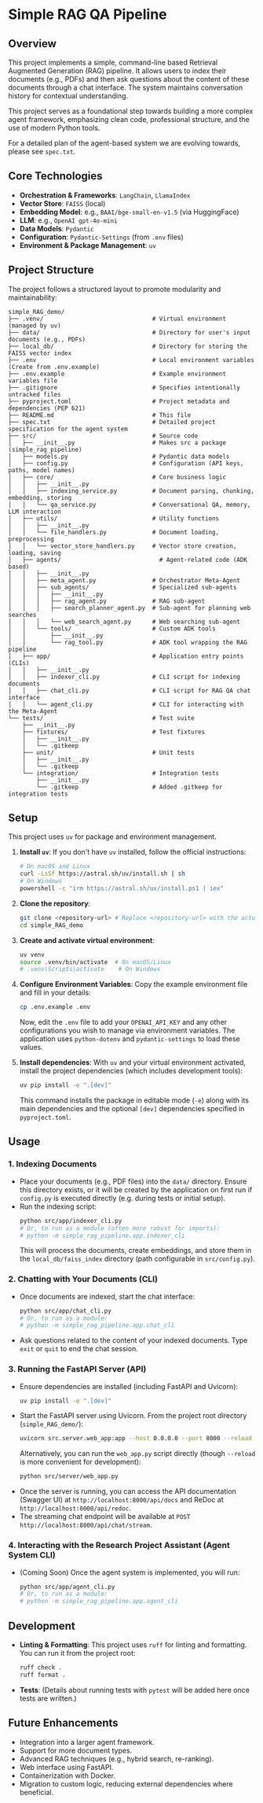 # Simple RAG QA Pipeline

## Overview

This project implements a simple, command-line based Retrieval Augmented Generation (RAG) pipeline. It allows users to index their documents (e.g., PDFs) and then ask questions about the content of these documents through a chat interface. The system maintains conversation history for contextual understanding.

This project serves as a foundational step towards building a more complex agent framework, emphasizing clean code, professional structure, and the use of modern Python tools.

For a detailed plan of the agent-based system we are evolving towards, please see `spec.txt`.

## Core Technologies

*   **Orchestration & Frameworks**: `LangChain`, `LlamaIndex`
*   **Vector Store**: `FAISS` (local)
*   **Embedding Model**: e.g., `BAAI/bge-small-en-v1.5` (via HuggingFace)
*   **LLM**: e.g., `OpenAI gpt-4o-mini`
*   **Data Models**: `Pydantic`
*   **Configuration**: `Pydantic-Settings` (from `.env` files)
*   **Environment & Package Management**: `uv`

## Project Structure

The project follows a structured layout to promote modularity and maintainability:

```
simple_RAG_demo/
├── .venv/                               # Virtual environment (managed by uv)
├── data/                                # Directory for user's input documents (e.g., PDFs)
├── local_db/                            # Directory for storing the FAISS vector index
├── .env                                 # Local environment variables (Create from .env.example)
├── .env.example                         # Example environment variables file
├── .gitignore                           # Specifies intentionally untracked files
├── pyproject.toml                       # Project metadata and dependencies (PEP 621)
├── README.md                            # This file
├── spec.txt                             # Detailed project specification for the agent system
├── src/                                 # Source code
│   ├── __init__.py                      # Makes src a package (simple_rag_pipeline)
│   ├── models.py                        # Pydantic data models
│   ├── config.py                        # Configuration (API keys, paths, model names)
│   ├── core/                            # Core business logic
│   │   ├── __init__.py
│   │   ├── indexing_service.py          # Document parsing, chunking, embedding, storing
│   │   └── qa_service.py                # Conversational QA, memory, LLM interaction
│   ├── utils/                           # Utility functions
│   │   ├── __init__.py
│   │   └── file_handlers.py             # Document loading, preprocessing
│   │   └── vector_store_handlers.py     # Vector store creation, loading, saving
│   ├── agents/                            # Agent-related code (ADK based)
│   │   ├── __init__.py
│   │   ├── meta_agent.py                # Orchestrator Meta-Agent
│   │   ├── sub_agents/                  # Specialized sub-agents
│   │   │   ├── __init__.py
│   │   │   ├── rag_agent.py             # RAG sub-agent
│   │   │   ├── search_planner_agent.py  # Sub-agent for planning web searches
│   │   │   └── web_search_agent.py      # Web searching sub-agent
│   │   └── tools/                       # Custom ADK tools
│   │       ├── __init__.py
│   │       └── rag_tool.py              # ADK tool wrapping the RAG pipeline
│   ├── app/                             # Application entry points (CLIs)
│   │   ├── __init__.py
│   │   ├── indexer_cli.py               # CLI script for indexing documents
│   │   ├── chat_cli.py                  # CLI script for RAG QA chat interface
│   │   └── agent_cli.py                 # CLI for interacting with the Meta-Agent
└── tests/                               # Test suite
    ├── __init__.py
    ├── fixtures/                        # Test fixtures
    │   ├── __init__.py
    │   └── .gitkeep
    ├── unit/                            # Unit tests
    │   ├── __init__.py
    │   └── .gitkeep
    └── integration/                     # Integration tests
        ├── __init__.py
        └── .gitkeep                     # Added .gitkeep for integration tests
```

## Setup

This project uses `uv` for package and environment management.

1.  **Install `uv`**:
    If you don't have `uv` installed, follow the official instructions:
    ```bash
    # On macOS and Linux
    curl -LsSf https://astral.sh/uv/install.sh | sh
    # On Windows
    powershell -c "irm https://astral.sh/uv/install.ps1 | iex"
    ```

2.  **Clone the repository**:
    ```bash
    git clone <repository-url> # Replace <repository-url> with the actual URL
    cd simple_RAG_demo
    ```

3.  **Create and activate virtual environment**:
    ```bash
    uv venv
    source .venv/bin/activate  # On macOS/Linux
    # .venv\Scripts\activate    # On Windows
    ```

4.  **Configure Environment Variables**:
    Copy the example environment file and fill in your details:
    ```bash
    cp .env.example .env
    ```
    Now, edit the `.env` file to add your `OPENAI_API_KEY` and any other configurations you wish to manage via environment variables. The application uses `python-dotenv` and `pydantic-settings` to load these values.

5.  **Install dependencies**:
    With `uv` and your virtual environment activated, install the project dependencies (which includes development tools):
    ```bash
    uv pip install -e ".[dev]"
    ```
    This command installs the package in editable mode (`-e`) along with its main dependencies and the optional `[dev]` dependencies specified in `pyproject.toml`.

## Usage

### 1. Indexing Documents

*   Place your documents (e.g., PDF files) into the `data/` directory. Ensure this directory exists, or it will be created by the application on first run if `config.py` is executed directly (e.g. during tests or initial setup).
*   Run the indexing script:
    ```bash
    python src/app/indexer_cli.py 
    # Or, to run as a module (often more robust for imports):
    # python -m simple_rag_pipeline.app.indexer_cli
    ```
    This will process the documents, create embeddings, and store them in the `local_db/faiss_index` directory (path configurable in `src/config.py`).

### 2. Chatting with Your Documents (CLI)

*   Once documents are indexed, start the chat interface:
    ```bash
    python src/app/chat_cli.py
    # Or, to run as a module:
    # python -m simple_rag_pipeline.app.chat_cli
    ```
*   Ask questions related to the content of your indexed documents. Type `exit` or `quit` to end the chat session.

### 3. Running the FastAPI Server (API)

*   Ensure dependencies are installed (including FastAPI and Uvicorn):
    ```bash
    uv pip install -e ".[dev]"
    ```
*   Start the FastAPI server using Uvicorn. From the project root directory (`simple_RAG_demo/`):
    ```bash
    uvicorn src.server.web_app:app --host 0.0.0.0 --port 8000 --reload
    ```
    Alternatively, you can run the `web_app.py` script directly (though `--reload` is more convenient for development):
    ```bash
    python src/server/web_app.py
    ```
*   Once the server is running, you can access the API documentation (Swagger UI) at `http://localhost:8000/api/docs` and ReDoc at `http://localhost:8000/api/redoc`.
*   The streaming chat endpoint will be available at `POST http://localhost:8000/api/chat/stream`.

### 4. Interacting with the Research Project Assistant (Agent System CLI)

*   (Coming Soon) Once the agent system is implemented, you will run:
    ```bash
    python src/app/agent_cli.py
    # Or, to run as a module:
    # python -m simple_rag_pipeline.app.agent_cli
    ```

## Development

*   **Linting & Formatting**: This project uses `ruff` for linting and formatting. You can run it from the project root:
    ```bash
    ruff check .
    ruff format .
    ```
*   **Tests**: (Details about running tests with `pytest` will be added here once tests are written.)

## Future Enhancements

*   Integration into a larger agent framework.
*   Support for more document types.
*   Advanced RAG techniques (e.g., hybrid search, re-ranking).
*   Web interface using FastAPI.
*   Containerization with Docker.
*   Migration to custom logic, reducing external dependencies where beneficial. 